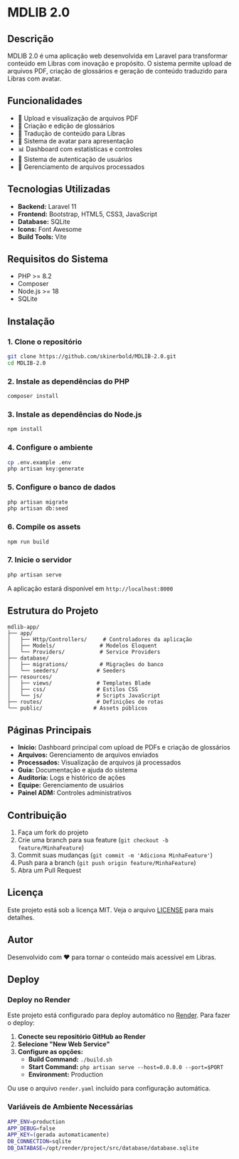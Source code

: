 # MDLIB 2.0

## Descrição
MDLIB 2.0 é uma aplicação web desenvolvida em Laravel para transformar conteúdo em Libras com inovação e propósito. O sistema permite upload de arquivos PDF, criação de glossários e geração de conteúdo traduzido para Libras com avatar.

## Funcionalidades
- 📄 Upload e visualização de arquivos PDF
- 📝 Criação e edição de glossários
- 🤟 Tradução de conteúdo para Libras
- 👤 Sistema de avatar para apresentação
- 📊 Dashboard com estatísticas e controles
- 🔐 Sistema de autenticação de usuários
- 📁 Gerenciamento de arquivos processados

## Tecnologias Utilizadas
- **Backend:** Laravel 11
- **Frontend:** Bootstrap, HTML5, CSS3, JavaScript
- **Database:** SQLite
- **Icons:** Font Awesome
- **Build Tools:** Vite

## Requisitos do Sistema
- PHP >= 8.2
- Composer
- Node.js >= 18
- SQLite

## Instalação

### 1. Clone o repositório
```bash
git clone https://github.com/skinerbold/MDLIB-2.0.git
cd MDLIB-2.0
```

### 2. Instale as dependências do PHP
```bash
composer install
```

### 3. Instale as dependências do Node.js
```bash
npm install
```

### 4. Configure o ambiente
```bash
cp .env.example .env
php artisan key:generate
```

### 5. Configure o banco de dados
```bash
php artisan migrate
php artisan db:seed
```

### 6. Compile os assets
```bash
npm run build
```

### 7. Inicie o servidor
```bash
php artisan serve
```

A aplicação estará disponível em `http://localhost:8000`

## Estrutura do Projeto
```
mdlib-app/
├── app/
│   ├── Http/Controllers/     # Controladores da aplicação
│   ├── Models/              # Modelos Eloquent
│   └── Providers/           # Service Providers
├── database/
│   ├── migrations/          # Migrações do banco
│   └── seeders/            # Seeders
├── resources/
│   ├── views/              # Templates Blade
│   ├── css/                # Estilos CSS
│   └── js/                 # Scripts JavaScript
├── routes/                 # Definições de rotas
└── public/                # Assets públicos
```

## Páginas Principais
- **Início:** Dashboard principal com upload de PDFs e criação de glossários
- **Arquivos:** Gerenciamento de arquivos enviados
- **Processados:** Visualização de arquivos já processados
- **Guia:** Documentação e ajuda do sistema
- **Auditoria:** Logs e histórico de ações
- **Equipe:** Gerenciamento de usuários
- **Painel ADM:** Controles administrativos

## Contribuição
1. Faça um fork do projeto
2. Crie uma branch para sua feature (`git checkout -b feature/MinhaFeature`)
3. Commit suas mudanças (`git commit -m 'Adiciona MinhaFeature'`)
4. Push para a branch (`git push origin feature/MinhaFeature`)
5. Abra um Pull Request

## Licença
Este projeto está sob a licença MIT. Veja o arquivo [LICENSE](LICENSE) para mais detalhes.

## Autor
Desenvolvido com ❤️ para tornar o conteúdo mais acessível em Libras.

## Deploy

### Deploy no Render

Este projeto está configurado para deploy automático no [Render](https://render.com). Para fazer o deploy:

1. **Conecte seu repositório GitHub ao Render**
2. **Selecione "New Web Service"**
3. **Configure as opções:**
   - **Build Command:** `./build.sh`
   - **Start Command:** `php artisan serve --host=0.0.0.0 --port=$PORT`
   - **Environment:** Production

Ou use o arquivo `render.yaml` incluído para configuração automática.

### Variáveis de Ambiente Necessárias

```bash
APP_ENV=production
APP_DEBUG=false
APP_KEY=(gerada automaticamente)
DB_CONNECTION=sqlite
DB_DATABASE=/opt/render/project/src/database/database.sqlite
```

